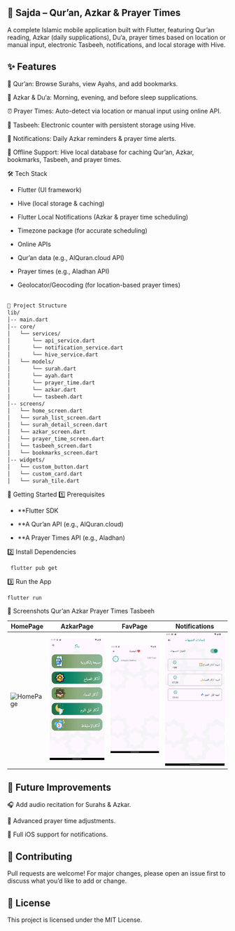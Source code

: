 ## 📱 Sajda – Qur’an, Azkar & Prayer Times

A complete Islamic mobile application built with Flutter, featuring Qur’an reading, Azkar (daily supplications), Du‘a, prayer times based on location or manual input, electronic Tasbeeh, notifications, and local storage with Hive.

## ✨ Features

📖 Qur’an: Browse Surahs, view Ayahs, and add bookmarks.

🤲 Azkar & Du‘a: Morning, evening, and before sleep supplications.

⏰ Prayer Times: Auto-detect via location or manual input using online API.

📿 Tasbeeh: Electronic counter with persistent storage using Hive.

🔔 Notifications: Daily Azkar reminders & prayer time alerts.

💾 Offline Support: Hive local database for caching Qur’an, Azkar, bookmarks, Tasbeeh, and prayer times.

🛠️ Tech Stack

- Flutter (UI framework)

- Hive (local storage & caching)

- Flutter Local Notifications (Azkar & prayer time scheduling)

- Timezone package (for accurate scheduling)

- Online APIs

- Qur’an data (e.g., AlQuran.cloud API)

- Prayer times (e.g., Aladhan API)

- Geolocator/Geocoding (for location-based prayer times)

```

📂 Project Structure
lib/
│-- main.dart
│-- core/
│   └── services/
│       └── api_service.dart
│       └── notification_service.dart
│       └── hive_service.dart
│   └── models/
│       └── surah.dart
│       └── ayah.dart
│       └── prayer_time.dart
│       └── azkar.dart
│       └── tasbeeh.dart
│-- screens/
│   └── home_screen.dart
│   └── surah_list_screen.dart
│   └── surah_detail_screen.dart
│   └── azkar_screen.dart
│   └── prayer_time_screen.dart
│   └── tasbeeh_screen.dart
│   └── bookmarks_screen.dart
│-- widgets/
│   └── custom_button.dart
│   └── custom_card.dart
│   └── surah_tile.dart

```

🚀 Getting Started
1️⃣ Prerequisites

- \*\*Flutter SDK

- \*\*A Qur’an API (e.g., AlQuran.cloud)

- \*\*A Prayer Times API (e.g., Aladhan)

2️⃣ Install Dependencies

```
 flutter pub get
```

3️⃣ Run the App

```
flutter run
```

📸 Screenshots
Qur’an Azkar Prayer Times Tasbeeh

| HomePage                              | AzkarPage                      | FavPage                    | Notifications                    |
| ------------------------------------- | ------------------------------ | -------------------------- | -------------------------------- |
| ![HomePage](assets/screens/login.png) | ![AzkarPage](assets/azkar.png) | ![FavPage](assets/fav.png) | ![Notifications](assets/nto.png) |

## 🔮 Future Improvements

🎧 Add audio recitation for Surahs & Azkar.

🕌 Advanced prayer time adjustments.

🍎 Full iOS support for notifications.

## 🤝 Contributing

Pull requests are welcome! For major changes, please open an issue first to discuss what you’d like to add or change.

## 📜 License

This project is licensed under the MIT License.
